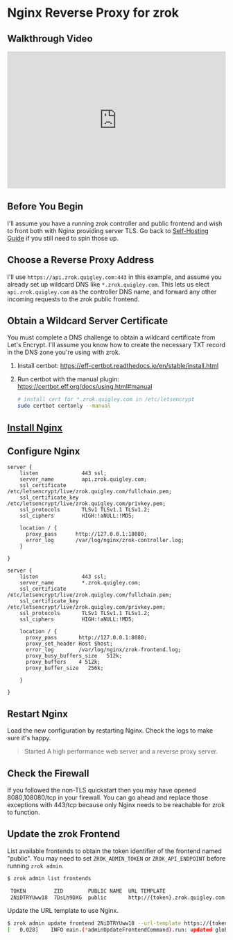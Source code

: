 # Nginx Reverse Proxy for zrok

## Walkthrough Video

<iframe width="100%" height="315" src="https://www.youtube.com/embed/870A5dke_u4?start=1080" title="YouTube video player" frameborder="0" allow="accelerometer; autoplay; clipboard-write; encrypted-media; gyroscope; picture-in-picture; web-share" allowfullscreen></iframe>

## Before You Begin

I'll assume you have a running zrok controller and public frontend and wish to front both with Nginx providing server TLS. Go back to [Self-Hosting Guide](./v0.3_self_hosting_guide.md) if you still need to spin those up.

## Choose a Reverse Proxy Address

I'll use `https://api.zrok.quigley.com:443` in this example, and assume you already set up wildcard DNS like `*.zrok.quigley.com`. This lets us elect `api.zrok.quigley.com` as the controller DNS name, and forward any other incoming requests to the zrok public frontend.

## Obtain a Wildcard Server Certificate

You must complete a DNS challenge to obtain a wildcard certificate from Let's Encrypt. I'll assume you know how to create the necessary TXT record in the DNS zone you're using with zrok.

1. Install certbot: https://eff-certbot.readthedocs.io/en/stable/install.html
2. Run certbot with the manual plugin: https://certbot.eff.org/docs/using.html#manual

    ```bash
    # install cert for *.zrok.quigley.com in /etc/letsencrypt
    sudo certbot certonly --manual
    ````

## [Install Nginx](https://www.nginx.com/resources/wiki/start/topics/tutorials/install/)

## Configure Nginx

```
server {
    listen              443 ssl;
    server_name         api.zrok.quigley.com;
    ssl_certificate     /etc/letsencrypt/live/zrok.quigley.com/fullchain.pem;
    ssl_certificate_key /etc/letsencrypt/live/zrok.quigley.com/privkey.pem;
    ssl_protocols       TLSv1 TLSv1.1 TLSv1.2;
    ssl_ciphers         HIGH:!aNULL:!MD5;

    location / {
      proxy_pass      http://127.0.0.1:18080;
      error_log       /var/log/nginx/zrok-controller.log;
    }

}

server {
    listen              443 ssl;
    server_name         *.zrok.quigley.com;
    ssl_certificate     /etc/letsencrypt/live/zrok.quigley.com/fullchain.pem;
    ssl_certificate_key /etc/letsencrypt/live/zrok.quigley.com/privkey.pem;
    ssl_protocols       TLSv1 TLSv1.1 TLSv1.2;
    ssl_ciphers         HIGH:!aNULL:!MD5;

    location / {
      proxy_pass       http://127.0.0.1:8080;
      proxy_set_header Host $host;
      error_log        /var/log/nginx/zrok-frontend.log;
      proxy_busy_buffers_size   512k;
      proxy_buffers    4 512k;
      proxy_buffer_size   256k;

    }

}
```

## Restart Nginx

Load the new configuration by restarting Nginx. Check the logs to make sure it's happy.

> Started A high performance web server and a reverse proxy server.

## Check the Firewall

If you followed the non-TLS quickstart then you may have opened 8080,108080/tcp in your firewall. You can go ahead and replace those exceptions with 443/tcp because only Nginx needs to be reachable for zrok to function.

## Update the zrok Frontend

List available frontends to obtain the token identifier of the frontend named "public". You may need to set `ZROK_ADMIN_TOKEN` or `ZROK_API_ENDPOINT` before running `zrok admin`.

```bash
$ zrok admin list frontends

 TOKEN         ZID        PUBLIC NAME  URL TEMPLATE                              CREATED AT                         UPDATED AT                    
 2NiDTRYUww18  7DsLh9DXG  public       http://{token}.zrok.quigley.com:8080  2023-01-19 05:29:20.793 +0000 UTC  2023-01-19 06:17:25 +0000 UTC 
```

Update the URL template to use Nginx.

```bash
$ zrok admin update frontend 2NiDTRYUww18 --url-template https://{token}.zrok.quigley.com:443
[   0.028]    INFO main.(*adminUpdateFrontendCommand).run: updated global frontend '2NiDTRYUww18'
```
